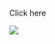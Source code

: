 <a> Click here </a>

<a href="URL"></a> 


<a href="file:///Users/jo/Documents/Colmar-academy-project/Colmar-academy-project.html"></a> 


<a href="file:///Users/jo/Documents/Colmar-academy-project/Colmar-academy-project.html"><img src="URL"> </a> 

